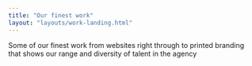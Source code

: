 ```yaml
---
title: "Our finest work"
layout: "layouts/work-landing.html"
---
```


Some of our finest work from websites right through to printed
branding that shows our range and diversity of talent in the agency
